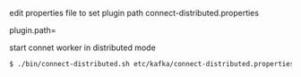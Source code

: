 


edit properties file to set plugin path
connect-distributed.properties

plugin.path=


start connet worker in distributed mode

```bash
$ ./bin/connect-distributed.sh etc/kafka/connect-distributed.properties
```

